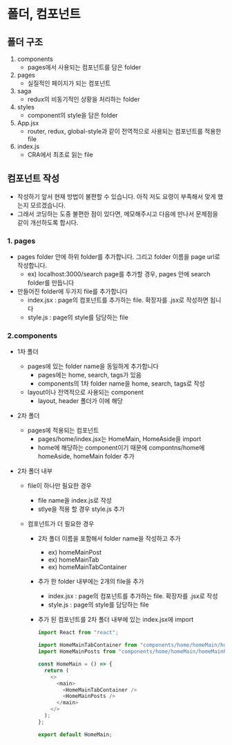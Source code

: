 # 폴더, 컴포넌트

## 폴더 구조

1. components
   - pages에서 사용되는 컴포넌트를 담은 folder
2. pages
   - 실질적인 페이지가 되는 컴포넌트
3. saga
   - redux의 비동기적인 상황을 처리하는 folder
4. styles
   - component의 style을 담은 folder
5. App.jsx
   - router, redux, global-style과 같이 전역적으로 사용되는 컴포넌트를 적용한 file
6. index.js
   - CRA에서 최초로 읽는 file

## 컴포넌트 작성

- 작성하기 앞서 현재 방법이 불편할 수 있습니다. 아직 저도 요령이 부족해서 맞게 했는지 모르겠습니다.
- 그래서 코딩하는 도중 불편한 점이 있다면, 메모해주시고 다음에 만나서 문제점을 같이 개선하도록 합시다.

### 1. pages

- pages folder 안에 하위 folder를 추가합니다. 그리고 folder 이름을 page url로 작성합니다.
  - ex) localhost:3000/search page를 추가할 경우, pages 안에 search folder를 만듭니다
- 만들어진 folder에 두가지 file를 추가합니다
  - index.jsx : page의 컴포넌트를 추가하는 file. 확장자를 .jsx로 작성하면 됩니다
  - style.js : page의 style를 담당하는 file

### 2.components

- 1차 폴더

  - pages에 있는 folder name을 동일하게 추가합니다
    - pages에는 home, search, tags가 있음
    - components의 1차 folder name을 home, search, tags로 작성
  - layout이나 전역적으로 사용되는 component
    - layout, header 폴더가 이에 해당

- 2차 폴더
  - pages에 적용되는 컴포넌트
    - pages/home/index.jsx는 HomeMain, HomeAside을 import
    - home에 해당하는 component이기 때문에 compontns/home에 homeAside, homeMain folder 추가
- 2차 폴더 내부

  - file이 하나만 필요한 경우
    - file name을 index.js로 작성
    - stlye을 적용 할 경우 style.js 추가
  - 컴포넌트가 더 필요한 경우

    - 2차 폴더 이름을 포함해서 folder name을 작성하고 추가
      - ex) homeMainPost
      - ex) homeMainTab
      - ex) homeMainTabContainer
    - 추가 한 folder 내부에는 2개의 file을 추가
      - index.jsx : page의 컴포넌트를 추가하는 file. 확장자를 .jsx로 작성
      - style.js : page의 style를 담당하는 file
    - 추가 된 컴포넌트를 2차 폴더 내부에 있는 index.jsx에 import

      ```javascript
      import React from "react";

      import HomeMainTabContainer from "components/home/homeMain/homeMainTabContainer";
      import HomeMainPosts from "components/home/homeMain/homeMainPosts";

      const HomeMain = () => {
        return (
          <>
            <main>
              <HomeMainTabContainer />
              <HomeMainPosts />
            </main>
          </>
        );
      };

      export default HomeMain;
      ```
